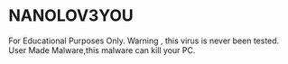 # NANOLOV3YOU

For Educational Purposes Only.
Warning , this virus is never been tested.
User Made Malware,this malware can kill your PC.


